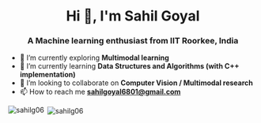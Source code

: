 <h1 align="center">Hi 👋, I'm Sahil Goyal</h1>
<h3 align="center">A Machine learning enthusiast from IIT Roorkee, India</h3>

- 🔭 I’m currently exploring **Multimodal learning**
- 🌱 I’m currently learning **Data Structures and Algorithms (with C++ implementation)**
- 👯 I’m looking to collaborate on **Computer Vision / Multimodal research**
- 📫 How to reach me **sahilgoyal6801@gmail.com**

<p><img align="left" src="https://github-readme-stats.vercel.app/api/top-langs?username=sahilg06&show_icons=true&locale=en&layout=compact" alt="sahilg06" /></p>

<p>&nbsp;<img align="center" src="https://github-readme-stats.vercel.app/api?username=sahilg06&show_icons=true&locale=en" alt="sahilg06" /></p>


<!--
**sahilg06/sahilg06** is a ✨ _special_ ✨ repository because its `README.md` (this file) appears on your GitHub profile.

Here are some ideas to get you started:

- 🔭 I’m currently working on ...
- 🌱 I’m currently learning ...
- 👯 I’m looking to collaborate on ...
- 🤔 I’m looking for help with ...
- 💬 Ask me about ...
- 📫 How to reach me: ...
- 😄 Pronouns: ...
- ⚡ Fun fact: ...
-->
